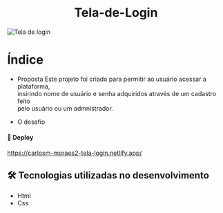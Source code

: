 <h1 align="center">Tela-de-Login</h1>

![Tela de login](https://user-images.githubusercontent.com/113129034/211223689-2a177a44-40d9-4ce8-b5d7-7de22abc2ec7.gif)


# Índice

- Proposta
Este projeto foi criado para permitir ao usuário acessar a plataforma,<br>
insirindo nome de usuário e senha adquiridos através de um cadastro feito<br>
pelo usuário ou um admnistrador.

- O desafio

#### 🚀 Deploy
https://carlosm-moraes2-tela-login.netlify.app/

## 🛠️ Tecnologias utilizadas no desenvolvimento

* Html
* Css


